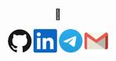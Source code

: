 <h2 align=center> 👋 </h2>

<p align="center">
  <a href="https://github.com/mkhvdm"><img alt="GitHub" title="GitHub" height="48" width="48" src="assets/github.svg"></a>
  <a href="https://www.linkedin.com/in/dmitriy-mikheev-892312204/"><img alt="LinkedIn" title="LinkedIn" height="48" width="48" src="assets/linkedin.svg"></a>
  <a href="https://t.me/MkhvDm"><img alt="telegram" title="telegram" height="48" width="48" src="assets/tg.svg"></a>
  <a href="mailto:mkhvdm@gmail.com"><img alt="email" title="E-mail" height="48" width="48" src="assets/gmail.svg"></a>
</p>
